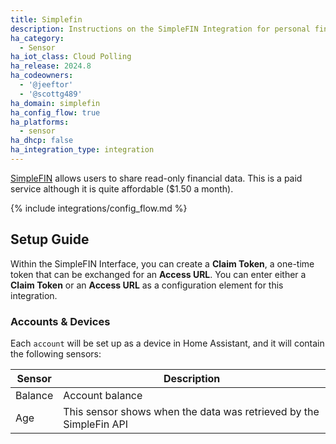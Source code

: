 ```yaml
---
title: Simplefin
description: Instructions on the SimpleFIN Integration for personal finance.
ha_category:
  - Sensor
ha_iot_class: Cloud Polling
ha_release: 2024.8
ha_codeowners:
  - '@jeeftor'
  - '@scottg489'
ha_domain: simplefin
ha_config_flow: true
ha_platforms:
  - sensor
ha_dhcp: false
ha_integration_type: integration
---
```


[SimpleFIN](http://simplefin.org) allows users to share read-only financial data. This is a paid service although it is quite affordable ($1.50 a month). 

{% include integrations/config_flow.md %}



## Setup Guide

Within the SimpleFIN Interface, you can create a **Claim Token**, a one-time token that can be exchanged for an **Access URL**. You can enter either a **Claim Token** or an **Access URL** as a configuration element for this integration. 

### Accounts & Devices

Each `account` will be set up as a device in Home Assistant, and it will contain the following sensors:

|Sensor|Description|
|-------|---------------|
|Balance|Account balance|
|Age| This sensor shows when the data was retrieved by the SimpleFin API |
